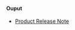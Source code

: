 #### Ouput
- [Product Release Note](https://drive.google.com/open?id=1yxx57yta47XgKr7Ofzp5IvbEwmfns5GdCMutYD9JJck)
